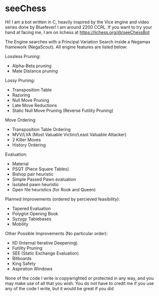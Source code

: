 # seeChess
Hi! I am a bot written in C, heavily inspired by the Vice engine and video series done by Bluefever! I am around 2200 CCRL. If you want to try your hand at facing me, I am on lichess at https://lichess.org/@/seeChessBot

The Engine searches with a Principal Variation Search inside a Negamax framework (NegaScout). All engine features are listed below:

Lossless Pruning:
- Alpha-Beta pruning
- Mate Distance pruning

Lossy Pruning:
- Transposition Table
- Razoring
- Null Move Pruning
- Late Move Reductions
- Static Null Move Pruning (Reverse Futility Pruning)

Move Ordering:
- Transposition Table Ordering
- MVV/LVA (Most Valuable Victim/Least Valuable Attacker)
- 2 Killer Moves
- History Ordering

Evaluation:
- Material
- PSQT (Piece Square Tables)
- Bishop pair heuristic
- Simple Passed Pawn evaluation
- Isolated pawn heuristic
- Open file heuristics (for Rook and Queen)

Planned Improvements (ordered by percieved feasibility):
- Tapered Evaluation
- Polyglot Opening Book
- Syzygy Tablebases
- Mobility

Other Possible Improvements (No particular order):
- IID (Internal Iterative Deepening)
- Futility Pruning
- SEE (Static Exchange Evaluation)
- Bitboards
- King Safety
- Aspiration Windows

None of the code I write is copywrighted or protected in any way, and you may make use of all that you wish. You do not have to credit me if you use any of the code I write, but it would be great if you did
